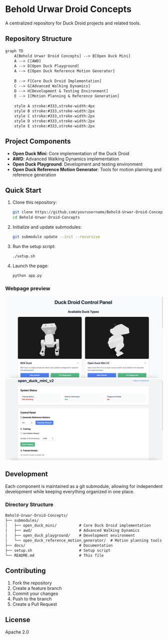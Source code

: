 # Behold Urwar Droid Concepts

A centralized repository for Duck Droid projects and related tools.

## Repository Structure

```mermaid
graph TD
    A[Behold Urwar Droid Concepts] --> B[Open Duck Mini]
    A --> C[AWD]
    A --> D[Open Duck Playground]
    A --> E[Open Duck Reference Motion Generator]
    
    B --> F[Core Duck Droid Implementation]
    C --> G[Advanced Walking Dynamics]
    D --> H[Development & Testing Environment]
    E --> I[Motion Planning & Reference Generation]
    
    style A stroke:#333,stroke-width:4px
    style B stroke:#333,stroke-width:2px
    style C stroke:#333,stroke-width:2px
    style D stroke:#333,stroke-width:2px
    style E stroke:#333,stroke-width:2px
```

## Project Components

- **Open Duck Mini**: Core implementation of the Duck Droid
- **AWD**: Advanced Walking Dynamics implementation
- **Open Duck Playground**: Development and testing environment
- **Open Duck Reference Motion Generator**: Tools for motion planning and reference generation

## Quick Start

1. Clone this repository:
   ```bash
   git clone https://github.com/yourusername/Behold-Urwar-Droid-Concepts.git
   cd Behold-Urwar-Droid-Concepts
   ```

2. Initialize and update submodules:
   ```bash
   git submodule update --init --recursive
   ```

3. Run the setup script:
   ```bash
   ./setup.sh
   ```

4. Launch the page:
   ```bash
   python app.py
   ```

### Webpage preview
![alt text](https://github.com/Aronnaxx/Behold-Urwar-Droid-Concepts/blob/main/images/main_page.png "Main page")
![alt text](https://github.com/Aronnaxx/Behold-Urwar-Droid-Concepts/blob/main/images/training_page.png "Training page")


## Development

Each component is maintained as a git submodule, allowing for independent development while keeping everything organized in one place.

### Directory Structure

```
Behold-Urwar-Droid-Concepts/
├── submodules/
│   ├── open_duck_mini/          # Core Duck Droid implementation
│   ├── awd/                     # Advanced Walking Dynamics
│   ├── open_duck_playground/    # Development environment
│   └── open_duck_reference_motion_generator/  # Motion planning tools
├── docs/                        # Documentation
├── setup.sh                     # Setup script
└── README.md                    # This file
```

## Contributing

1. Fork the repository
2. Create a feature branch
3. Commit your changes
4. Push to the branch
5. Create a Pull Request

## License

Apache 2.0
